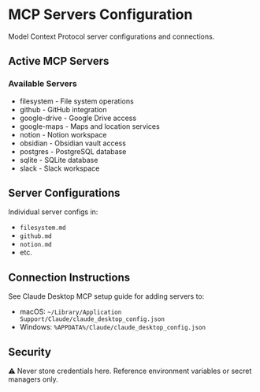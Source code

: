 # MCP Servers Configuration

Model Context Protocol server configurations and connections.

## Active MCP Servers

### Available Servers
- filesystem - File system operations
- github - GitHub integration  
- google-drive - Google Drive access
- google-maps - Maps and location services
- notion - Notion workspace
- obsidian - Obsidian vault access
- postgres - PostgreSQL database
- sqlite - SQLite database
- slack - Slack workspace

## Server Configurations

Individual server configs in:
- `filesystem.md`
- `github.md`
- `notion.md`
- etc.

## Connection Instructions

See Claude Desktop MCP setup guide for adding servers to:
- macOS: `~/Library/Application Support/Claude/claude_desktop_config.json`
- Windows: `%APPDATA%/Claude/claude_desktop_config.json`

## Security

⚠️ Never store credentials here. Reference environment variables or secret managers only.